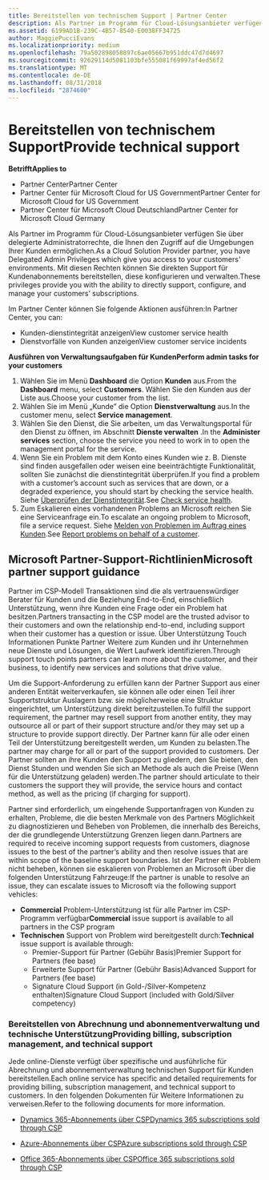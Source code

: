 ```yaml
---
title: Bereitstellen von technischem Support | Partner Center
description: Als Partner im Programm für Cloud-Lösungsanbieter verfügen Sie über delegierte Administratorrechte, die Ihnen den Zugriff auf die Umgebungen Ihrer Kunden ermöglichen.
ms.assetid: 6199AD1B-239C-4B57-8540-E0038FF34725
author: MaggiePucciEvans
ms.localizationpriority: medium
ms.openlocfilehash: 79a502898058897c6ae05667b951ddc47d7d4697
ms.sourcegitcommit: 92629114d5081103bfe555081f69997af4ed56f2
ms.translationtype: MT
ms.contentlocale: de-DE
ms.lasthandoff: 08/31/2018
ms.locfileid: "2874600"
---
```

# <a name="provide-technical-support"></a><span data-ttu-id="f0f28-103">Bereitstellen von technischem Support</span><span class="sxs-lookup"><span data-stu-id="f0f28-103">Provide technical support</span></span>

**<span data-ttu-id="f0f28-104">Betrifft</span><span class="sxs-lookup"><span data-stu-id="f0f28-104">Applies to</span></span>**

-  <span data-ttu-id="f0f28-105">Partner Center</span><span class="sxs-lookup"><span data-stu-id="f0f28-105">Partner Center</span></span>
-  <span data-ttu-id="f0f28-106">Partner Center für Microsoft Cloud for US Government</span><span class="sxs-lookup"><span data-stu-id="f0f28-106">Partner Center for Microsoft Cloud for US Government</span></span>
-  <span data-ttu-id="f0f28-107">Partner Center für Microsoft Cloud Deutschland</span><span class="sxs-lookup"><span data-stu-id="f0f28-107">Partner Center for Microsoft Cloud Germany</span></span>

<span data-ttu-id="f0f28-108">Als Partner im Programm für Cloud-Lösungsanbieter verfügen Sie über delegierte Administratorrechte, die Ihnen den Zugriff auf die Umgebungen Ihrer Kunden ermöglichen.</span><span class="sxs-lookup"><span data-stu-id="f0f28-108">As a Cloud Solution Provider partner, you have Delegated Admin Privileges which give you access to your customers' environments.</span></span> <span data-ttu-id="f0f28-109">Mit diesen Rechten können Sie direkten Support für Kundenabonnements bereitstellen, diese konfigurieren und verwalten.</span><span class="sxs-lookup"><span data-stu-id="f0f28-109">These privileges provide you with the ability to directly support, configure, and manage your customers’ subscriptions.</span></span>

<span data-ttu-id="f0f28-110">Im Partner Center können Sie folgende Aktionen ausführen:</span><span class="sxs-lookup"><span data-stu-id="f0f28-110">In Partner Center, you can:</span></span>

-   <span data-ttu-id="f0f28-111">Kunden-dienstintegrität anzeigen</span><span class="sxs-lookup"><span data-stu-id="f0f28-111">View customer service health</span></span>
-   <span data-ttu-id="f0f28-112">Dienstvorfälle von Kunden anzeigen</span><span class="sxs-lookup"><span data-stu-id="f0f28-112">View customer service incidents</span></span>

**<span data-ttu-id="f0f28-113">Ausführen von Verwaltungsaufgaben für Kunden</span><span class="sxs-lookup"><span data-stu-id="f0f28-113">Perform admin tasks for your customers</span></span>**

1.  <span data-ttu-id="f0f28-114">Wählen Sie im Menü **Dashboard** die Option **Kunden** aus.</span><span class="sxs-lookup"><span data-stu-id="f0f28-114">From the **Dashboard** menu, select **Customers**.</span></span> <span data-ttu-id="f0f28-115">Wählen Sie den Kunden aus der Liste aus.</span><span class="sxs-lookup"><span data-stu-id="f0f28-115">Choose your customer from the list.</span></span>
2.  <span data-ttu-id="f0f28-116">Wählen Sie im Menü „Kunde” die Option **Dienstverwaltung** aus.</span><span class="sxs-lookup"><span data-stu-id="f0f28-116">In the customer menu, select **Service management**.</span></span>
3.  <span data-ttu-id="f0f28-117">Wählen Sie den Dienst, die Sie arbeiten, um das Verwaltungsportal für den Dienst zu öffnen, im Abschnitt **Dienste verwalten** .</span><span class="sxs-lookup"><span data-stu-id="f0f28-117">In the **Administer services** section, choose the service you need to work in to open the management portal for the service.</span></span>
4.  <span data-ttu-id="f0f28-118">Wenn Sie ein Problem mit dem Konto eines Kunden wie z. B. Dienste sind finden ausgefallen oder weisen eine beeinträchtigte Funktionalität, sollten Sie zunächst die dienstintegrität überprüfen.</span><span class="sxs-lookup"><span data-stu-id="f0f28-118">If you find a problem with a customer’s account such as services that are down, or a degraded experience, you should start by checking the service health.</span></span> <span data-ttu-id="f0f28-119">Siehe [Überprüfen der Dienstintegrität](check-service-health.md).</span><span class="sxs-lookup"><span data-stu-id="f0f28-119">See [Check service health](check-service-health.md).</span></span>
5.  <span data-ttu-id="f0f28-120">Zum Eskalieren eines vorhandenen Problems an Microsoft reichen Sie eine Serviceanfrage ein.</span><span class="sxs-lookup"><span data-stu-id="f0f28-120">To escalate an ongoing problem to Microsoft, file a service request.</span></span> <span data-ttu-id="f0f28-121">Siehe [Melden von Problemen im Auftrag eines Kunden](report-problems-on-behalf-of-a-customer.md).</span><span class="sxs-lookup"><span data-stu-id="f0f28-121">See [Report problems on behalf of a customer](report-problems-on-behalf-of-a-customer.md).</span></span>

 
## <a name="microsoft-partner-support-guidance"></a><span data-ttu-id="f0f28-122">Microsoft Partner-Support-Richtlinien</span><span class="sxs-lookup"><span data-stu-id="f0f28-122">Microsoft partner support guidance</span></span>

<span data-ttu-id="f0f28-123">Partner im CSP-Modell Transaktionen sind die als vertrauenswürdiger Berater für Kunden und die Beziehung End-to-End, einschließlich Unterstützung, wenn ihre Kunden eine Frage oder ein Problem hat besitzen.</span><span class="sxs-lookup"><span data-stu-id="f0f28-123">Partners transacting in the CSP model are the trusted advisor to their customers and own the relationship end-to-end, including support when their customer has a question or issue.</span></span> <span data-ttu-id="f0f28-124">Über Unterstützung Touch Informationen Punkte Partner Weitere zum Kunden und ihr Unternehmen neue Dienste und Lösungen, die Wert Laufwerk identifizieren.</span><span class="sxs-lookup"><span data-stu-id="f0f28-124">Through support touch points partners can learn more about the customer, and their business, to identify new services and solutions that drive value.</span></span>

<span data-ttu-id="f0f28-125">Um die Support-Anforderung zu erfüllen kann der Partner Support aus einer anderen Entität weiterverkaufen, sie können alle oder einen Teil ihrer Supportstruktur Auslagern bzw. sie möglicherweise eine Struktur eingerichtet, um Unterstützung direkt bereitzustellen.</span><span class="sxs-lookup"><span data-stu-id="f0f28-125">To fulfill the support requirement, the partner may resell support from another entity, they may outsource all or part of their support structure and/or they may set up a structure to provide support directly.</span></span>  <span data-ttu-id="f0f28-126">Der Partner kann für alle oder einen Teil der Unterstützung bereitgestellt werden, um Kunden zu belasten.</span><span class="sxs-lookup"><span data-stu-id="f0f28-126">The partner may charge for all or part of the support provided to customers.</span></span> <span data-ttu-id="f0f28-127">Der Partner sollten an ihre Kunden den Support zu gliedern, den Sie bieten, den Dienst Stunden und wenden Sie sich an Methode als auch die Preise (Wenn für die Unterstützung geladen) werden.</span><span class="sxs-lookup"><span data-stu-id="f0f28-127">The partner should articulate to their customers the support they will provide, the service hours and contact method, as well as the pricing (if charging for support).</span></span> 

<span data-ttu-id="f0f28-128">Partner sind erforderlich, um eingehende Supportanfragen von Kunden zu erhalten, Probleme, die die besten Merkmale von des Partners Möglichkeit zu diagnostizieren und Beheben von Problemen, die innerhalb des Bereichs, der die grundlegende Unterstützung Grenzen liegen dann.</span><span class="sxs-lookup"><span data-stu-id="f0f28-128">Partners are required to receive incoming support requests from customers, diagnose issues to the best of the partner’s ability and then resolve issues that are within scope of the baseline support boundaries.</span></span> <span data-ttu-id="f0f28-129">Ist der Partner ein Problem nicht beheben, können sie eskalieren von Problemen an Microsoft über die folgenden Unterstützung Fahrzeuge:</span><span class="sxs-lookup"><span data-stu-id="f0f28-129">If the partner is unable to resolve an issue, they can escalate issues to Microsoft via the following support vehicles:</span></span>

- <span data-ttu-id="f0f28-130">**Commercial** Problem-Unterstützung ist für alle Partner im CSP-Programm verfügbar</span><span class="sxs-lookup"><span data-stu-id="f0f28-130">**Commercial** issue support is available to all partners in the CSP program</span></span>
-   <span data-ttu-id="f0f28-131">**Technischen** Support von Problem wird bereitgestellt durch:</span><span class="sxs-lookup"><span data-stu-id="f0f28-131">**Technical** issue support is available through:</span></span>
    -   <span data-ttu-id="f0f28-132">Premier-Support für Partner (Gebühr Basis)</span><span class="sxs-lookup"><span data-stu-id="f0f28-132">Premier Support for Partners (fee base)</span></span>
    -   <span data-ttu-id="f0f28-133">Erweiterte Support für Partner (Gebühr Basis)</span><span class="sxs-lookup"><span data-stu-id="f0f28-133">Advanced Support for Partners (fee base)</span></span>
    -   <span data-ttu-id="f0f28-134">Signature Cloud Support (in Gold-/Silver-Kompetenz enthalten)</span><span class="sxs-lookup"><span data-stu-id="f0f28-134">Signature Cloud Support (included with Gold/Silver competency)</span></span>

### <a name="providing-billing-subscription-management-and-technical-support"></a><span data-ttu-id="f0f28-135">Bereitstellen von Abrechnung und abonnementverwaltung und technische Unterstützung</span><span class="sxs-lookup"><span data-stu-id="f0f28-135">Providing billing, subscription management, and technical support</span></span> 

<span data-ttu-id="f0f28-136">Jede online-Dienste verfügt über spezifische und ausführliche für Abrechnung und abonnementverwaltung technischen Support für Kunden bereitstellen.</span><span class="sxs-lookup"><span data-stu-id="f0f28-136">Each online service has specific and detailed requirements for providing billing, subscription management, and technical support to customers.</span></span> <span data-ttu-id="f0f28-137">In den folgenden Dokumenten für Weitere Informationen zu verweisen.</span><span class="sxs-lookup"><span data-stu-id="f0f28-137">Refer to the following documents for more information.</span></span>

-   [<span data-ttu-id="f0f28-138">Dynamics 365-Abonnements über CSP</span><span class="sxs-lookup"><span data-stu-id="f0f28-138">Dynamics 365 subscriptions sold through CSP</span></span>](https://www.microsoftpartnercommunity.com/t5/CSP/Microsoft-Partner-Support-Guidance/m-p/5262#M30)

-   [<span data-ttu-id="f0f28-139">Azure-Abonnements über CSP</span><span class="sxs-lookup"><span data-stu-id="f0f28-139">Azure subscriptions sold through CSP</span></span>](https://www.microsoftpartnercommunity.com/t5/CSP/Microsoft-Partner-Support-Guidance/m-p/5263#M31)

-   [<span data-ttu-id="f0f28-140">Office 365-Abonnements über CSP</span><span class="sxs-lookup"><span data-stu-id="f0f28-140">Office 365 subscriptions sold through CSP</span></span>](https://www.microsoftpartnercommunity.com/t5/CSP/Microsoft-Partner-Support-Guidance/m-p/5264#M32)
 




